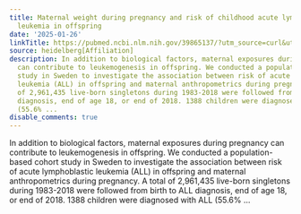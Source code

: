```yaml
---
title: Maternal weight during pregnancy and risk of childhood acute lymphoblastic
  leukemia in offspring
date: '2025-01-26'
linkTitle: https://pubmed.ncbi.nlm.nih.gov/39865137/?utm_source=curl&utm_medium=rss&utm_campaign=pubmed-2&utm_content=1FakS-2QOkCT8HsMOQP1bCRQ4YzyumYOmxmF0moLsQ3dFB1E9V&fc=20220326224207&ff=20250127170523&v=2.18.0.post9+e462414
source: heidelberg[Affiliation]
description: In addition to biological factors, maternal exposures during pregnancy
  can contribute to leukemogenesis in offspring. We conducted a population-based cohort
  study in Sweden to investigate the association between risk of acute lymphoblastic
  leukemia (ALL) in offspring and maternal anthropometrics during pregnancy. A total
  of 2,961,435 live-born singletons during 1983-2018 were followed from birth to ALL
  diagnosis, end of age 18, or end of 2018. 1388 children were diagnosed with ALL
  (55.6% ...
disable_comments: true
---
```

In addition to biological factors, maternal exposures during pregnancy can contribute to leukemogenesis in offspring. We conducted a population-based cohort study in Sweden to investigate the association between risk of acute lymphoblastic leukemia (ALL) in offspring and maternal anthropometrics during pregnancy. A total of 2,961,435 live-born singletons during 1983-2018 were followed from birth to ALL diagnosis, end of age 18, or end of 2018. 1388 children were diagnosed with ALL (55.6% ...